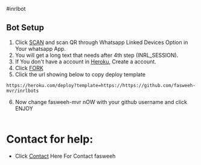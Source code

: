 #inrlbot
## Bot Setup

1. Click [SCAN](https://replit.com/@inrlbots/inrlbots) and scan QR through Whatsapp Linked Devices Option in Your whatsapp App.
2. You will get a long text that needs after 4th step (INRL_SESSION).
3. If You don't have a account in [Heroku](https://signup.heroku.com/), Create a account.
4. Click [FORK](https://github.com/fasweeh-kt/inrl/fork)
5. Click the url showing below to copy deploy template
```
https://heroku.com/deploy?template=https://https://github.com/fasweeh-mvr/inrlbots
``` 
6. Now change fasweeh-mvr nOW with your github username and click ENJOY<br>
   <br>
# Contact for help:
   * Click [Contact](https://wa.me/7025099161?text=Need+Help🙂) Here For Contact fasweeh
